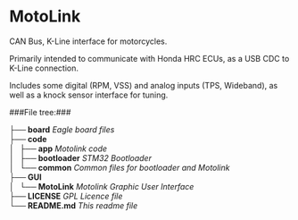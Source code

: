 MotoLink
===================

CAN Bus, K-Line interface for motorcycles.

Primarily intended to communicate with Honda HRC ECUs, as a USB CDC to K-Line connection.

Includes some digital (RPM, VSS) and analog inputs (TPS, Wideband), as well as a knock sensor interface for tuning.

###File tree:###

**├── board**  *Eagle board files*  
**├── code**  
**│   ├── app**  *Motolink code*  
**│   ├── bootloader**  *STM32 Bootloader*  
**│   └── common**  *Common files for bootloader and Motolink*  
**├── GUI**  
**│   └── MotoLink**  *Motolink Graphic User Interface*  
**├── LICENSE**  *GPL Licence file*  
**└── README.md**  *This readme file*  
